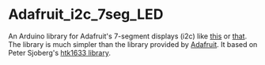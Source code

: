 # Adafruit_i2c_7seg_LED
An Arduino library for Adafruit's 7-segment displays (i2c) like
[this](https://www.adafruit.com/products/879) or
[that](https://www.adafruit.com/products/1269). The library is much simpler
than the library provided by
[Adafruit](https://github.com/adafruit/Adafruit-LED-Backpack-Library). It based
on Peter Sjoberg's  [htk1633 library](https://github.com/lpaseen/ht16k33).

